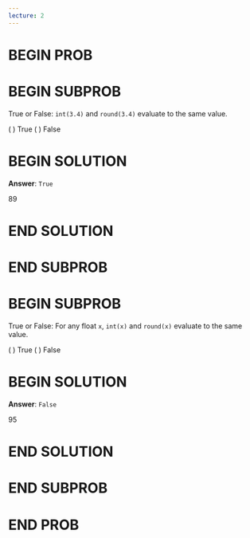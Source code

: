 ```yaml
---
lecture: 2
---
```


# BEGIN PROB

# BEGIN SUBPROB

True or False: `int(3.4)` and `round(3.4)` evaluate to the same value.

( ) True 
( ) False

# BEGIN SOLUTION

**Answer**: `True`

<average>89</average>

# END SOLUTION

# END SUBPROB

# BEGIN SUBPROB

True or False: For any float `x`, `int(x)` and `round(x)` evaluate to
the same value.

( ) True 
( ) False

# BEGIN SOLUTION

**Answer**: `False`

<average>95</average>

# END SOLUTION

# END SUBPROB

# END PROB